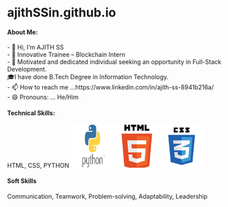 # ajithSSin.github.io
<h4>About Me:</h4>
- 👋 Hi, I’m AJITH SS
<br>
- 👀 Innovative Trainee – Blockchain Intern
<br>
- 🌱 Motivated and dedicated individual seeking an opportunity in Full-Stack Development.
<br>
🎓I have done B.Tech Degree in Information Technology.
<br> 
-  📫 How to reach me ...https://www.linkedin.com/in/ajith-ss-8941b216a/
<br>
- 😄 Pronouns: ... He/Him

<h4>Technical Skills:</h4>
HTML, CSS, PYTHON
<img src="python.png" alt="logo" height="100" width="100">
<img src="html_logo.png" alt="logo" height="100" width="100">
<img src="css_logo.png" alt="logo" height="100" width="100">
<h4>Soft Skills</h4>
  Communication, Teamwork, Problem-solving, Adaptability, Leadership




